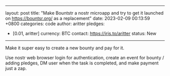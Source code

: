 ---
 layout: post
 title:  "Make Bountstr a nostr microapp and try to get it launched on https://bountsr.org/ as a replacement"
 date:   2023-02-09 00:13:59 +0800
 categories: code
 author: aritter
 pledges:
   - [0.01, aritter]
 currency: BTC
 contact: https://iris.to/aritter
 status: New
 ---

Make it super easy to create a new bounty and pay for it.

Use nostr web browser login for authentication, create an event for bounty / adding pledges, DM user when the task is completed, and make payment just a zap.
